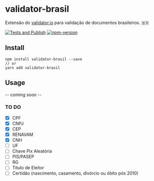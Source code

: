 # validator-brasil

Extensão do [validator.js](https://github.com/validatorjs/validator.js) para validação de documentos brasileiros. 🇧🇷

[![Tests and Publish](https://github.com/ogilvieira/validator-brasil/actions/workflows/main.yml/badge.svg)](https://github.com/ogilvieira/validator-brasil/actions/workflows/main.yml)
[![npm-version](https://img.shields.io/npm/v/validator-brasil?color=brightgreen&label=npm%20package)](https://www.npmjs.com/package/validator-brasil)

## Install
```
npm install validator-brasil --save
// or
yarn add validator-brasil
```

## Usage
-- coming soon --


### TO DO

- [x] CPF
- [x] CNPJ
- [x] CEP
- [x] RENAVAM
- [x] CNH
- [ ] UF
- [ ] Chave Pix Aleatória
- [ ] PIS/PASEP
- [ ] RG
- [ ] Titulo de Eleitor
- [ ] Certidão (nascimento, casamento, divórcio ou óbito pós 2010)
